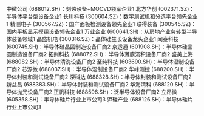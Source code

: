 中微公司 (688012.SH)：刻蚀设备+MOCVD领军企业1
北方华创 (002371.SZ)：半导体平台型设备企业1
长川科技 (300604.SZ)：数字测试机和分选平台领先企业1
精测电子 (300567.SZ)：国产面板检测设备领先企业1
联得装备 (300545.SZ)：国内平板显示模组设备领先企业1
万业企业 (600641.SH)：从房地产业务转型半导体装备领域1
晶盛机电 (300316.SZ)：晶体硅生长设备龙头企业1
闻泰科技 (600745.SH)：半导体硅晶圆制造设备厂商2
京运通 (601908.SH)：半导体硅晶圆制造设备厂商2
拓荆科技 (688072.SH)：半导体薄膜沉积设备厂商2
盛美上海 (688082.SH)：半导体清洗设备厂商2
至纯科技 (603690.SH)：半导体湿制设备厂商2
芯源微 (688037.SH)：半导体湿制设备厂商2
华峰测控 (688200.SH)：半导体封装和测试设备厂商2
深科达 (688328.SH)：半导体封装和测试设备厂商2
新益昌 (688383.SH)：半导体封装和测试设备厂商2
华海清科 (688120.SH)：半导体抛光设备厂商2
正帆科技 (688596.SH)：泛半导体设备厂商2
立昂微 (605358.SH)：半导体硅片行业上市公司3
沪硅产业 (688126.SH)：半导体硅片行业上市公司3